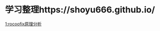 # 学习整理https://shoyu666.github.io/
<a href="https://github.com/shoyu666/shoyu666.github.io/blob/master/rocoofixAnalysis.md">1:rocoofix原理分析</a>
